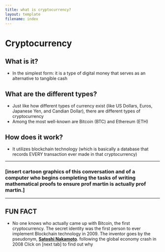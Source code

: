 ```yaml
---
title: what is cryptocurrency?
layout: template
filename: index
--- 
```


# Cryptocurrency 

## **What is it?**

- In the simplest form: it is a type of digital money that  serves as an alternative to tangible cash 

## **What are the different types?**

- Just like how different types of currency exist (like US Dollars, Euros, Japanese Yen, and Candian Dollar), there are different types of cryptocurrency
- Among the most well-known are Bitcoin (BTC) and Ethereum (ETH)

## **How does it work?**

- It utilizes blockchain technology (which is basically a database that records EVERY transaction ever made in that cryptocurrency)  

------
### [insert cartoon graphics of this conversation and of a computer who begins completing the tasks of writing mathematical proofs to ensure prof martin is actually prof martin.]
------

## **FUN FACT** 

- No one knows who actually came up with Bitcoin, the first cryptocurrency. The secret identity was the first person to ever implement Blockchain technology in 2009. The inventor goes by the pseudonym, **[Satoshi Nakamoto](https://en.wikipedia.org/wiki/Satoshi_Nakamoto)**. following the global economy crash in 2008
Click on [next tab] to find out why

